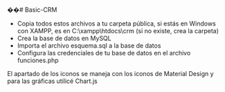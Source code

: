 ��#   B a s i c - C R M

 
- Copia todos estos archivos a tu carpeta pública, si estás en Windows con XAMPP, es en C:\xampp\htdocs\crm (si no existe, crea la carpeta)
- Crea la base de datos en MySQL
- Importa el archivo esquema.sql a la base de datos
- Configura las credenciales de tu base de datos en el archivo funciones.php

El apartado de los iconos se maneja con los iconos de Material Design y para las gráficas utilicé Chart.js
